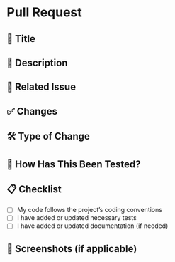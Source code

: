 # Pull Request

<!--
Thank you for your contribution! Please fill out the sections below
to help us review and merge your changes quickly.
-->

## 🔖 Title

<!-- e.g. “[Feature] Add filtering to user list” or “[Fix] Resolve login redirect bug” -->

## 📖 Description

<!--
A concise description of what this PR does and why.
If this addresses a specific issue, mention it (see “Related Issue” below).
-->

## 🧩 Related Issue

<!--
Link the issue this PR closes or relates to, e.g.:
Closes #123, or Related to #456
-->

## ✅ Changes

<!--
List out the major changes in bullet form, for example:
- Added new `UserFilter` component
- Updated API client to support query params
- Refactored `UserList` to use hooks
-->

## 🛠 Type of Change

<!--
What kind of change is this? Check all that apply.
- [ ] Bug fix  
- [ ] New feature  
- [ ] Documentation update  
- [ ] Code refactoring  
- [ ] Build/CI pipeline  
- [ ] Other (please describe): __________
-->

## 🧪 How Has This Been Tested?

<!--
Describe the tests that you ran to verify your changes.
Examples:
- Unit tests added/updated  
- Manual test steps  
  1. Go to `/users`  
  2. Apply filter  
  3. Verify correct results  
-->

## 📋 Checklist

- [ ] My code follows the project’s coding conventions
- [ ] I have added or updated necessary tests
- [ ] I have added or updated documentation (if needed)

## 📸 Screenshots (if applicable)

<!--
If your change affects the UI, add before & after screenshots here.
-->